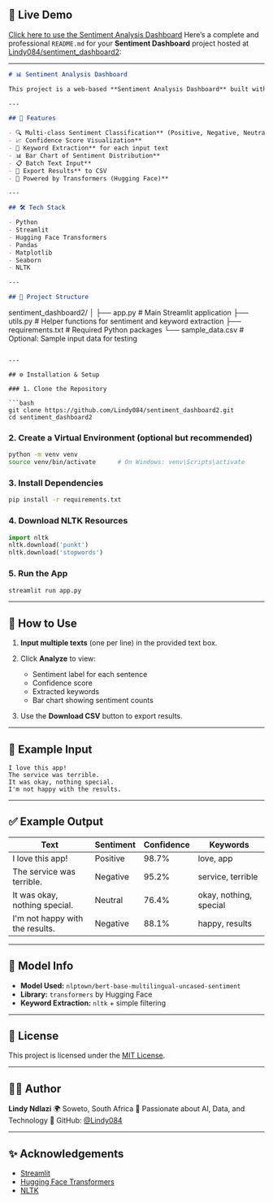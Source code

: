 ## 🚀 Live Demo

[Click here to use the Sentiment Analysis Dashboard](https://sentimentdashboard2-48pmkpdk6zxouxnqyfsttg.streamlit.app/)
Here’s a complete and professional `README.md` for your **Sentiment Dashboard** project hosted at [Lindy084/sentiment\_dashboard2](https://github.com/Lindy084/sentiment_dashboard2.git):

---

```markdown
# 📊 Sentiment Analysis Dashboard

This project is a web-based **Sentiment Analysis Dashboard** built with **Python**, **Streamlit**, and **transformers (Hugging Face)**. It allows users to input multiple text samples, analyze their sentiment (positive, negative, or neutral), view confidence scores, extract keywords, and visualize the results with intuitive charts.

---

## 🚀 Features

- 🔍 Multi-class Sentiment Classification** (Positive, Negative, Neutral)
- 📈 Confidence Score Visualization**
- 🧠 Keyword Extraction** for each input text
- 📊 Bar Chart of Sentiment Distribution**
- 📋 Batch Text Input**
- 💾 Export Results** to CSV
- 🤖 Powered by Transformers (Hugging Face)**

---

## 🛠️ Tech Stack

- Python
- Streamlit
- Hugging Face Transformers
- Pandas
- Matplotlib
- Seaborn
- NLTK

---

## 📂 Project Structure

```

sentiment\_dashboard2/
│
├── app.py                  # Main Streamlit application
├── utils.py                # Helper functions for sentiment and keyword extraction
├── requirements.txt        # Required Python packages
└── sample\_data.csv         # Optional: Sample input data for testing

````

---

## ⚙️ Installation & Setup

### 1. Clone the Repository

```bash
git clone https://github.com/Lindy084/sentiment_dashboard2.git
cd sentiment_dashboard2
````

### 2. Create a Virtual Environment (optional but recommended)

```bash
python -m venv venv
source venv/bin/activate      # On Windows: venv\Scripts\activate
```

### 3. Install Dependencies

```bash
pip install -r requirements.txt
```

### 4. Download NLTK Resources

```python
import nltk
nltk.download('punkt')
nltk.download('stopwords')
```

### 5. Run the App

```bash
streamlit run app.py
```

---


## 🧪 How to Use

1. **Input multiple texts** (one per line) in the provided text box.
2. Click **Analyze** to view:

   * Sentiment label for each sentence
   * Confidence score
   * Extracted keywords
   * Bar chart showing sentiment counts
3. Use the **Download CSV** button to export results.


---

## 📌 Example Input

```
I love this app!
The service was terrible.
It was okay, nothing special.
I'm not happy with the results.
```

---

## ✅ Example Output

| Text                            | Sentiment | Confidence | Keywords               |
| ------------------------------- | --------- | ---------- | ---------------------- |
| I love this app!                | Positive  | 98.7%      | love, app              |
| The service was terrible.       | Negative  | 95.2%      | service, terrible      |
| It was okay, nothing special.   | Neutral   | 76.4%      | okay, nothing, special |
| I'm not happy with the results. | Negative  | 88.1%      | happy, results         |

---

## 🧠 Model Info

* **Model Used:** `nlptown/bert-base-multilingual-uncased-sentiment`
* **Library:** `transformers` by Hugging Face
* **Keyword Extraction:** `nltk` + simple filtering

---

## 📄 License

This project is licensed under the [MIT License](LICENSE).

---

## 🙋‍♀️ Author

**Lindy Ndlazi**
🌍 Soweto, South Africa
💬 Passionate about AI, Data, and Technology
🐙 GitHub: [@Lindy084](https://github.com/Lindy084)

---

## ✨ Acknowledgements

* [Streamlit](https://streamlit.io/)
* [Hugging Face Transformers](https://huggingface.co/transformers/)
* [NLTK](https://www.nltk.org/)

```

